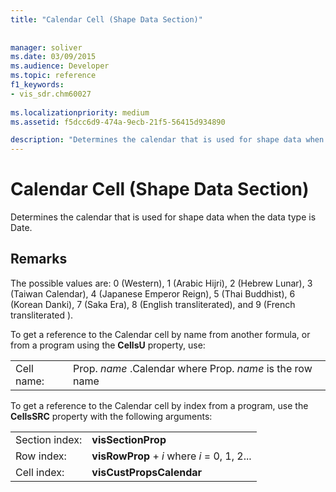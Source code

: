 ```yaml
---
title: "Calendar Cell (Shape Data Section)"
 
 
manager: soliver
ms.date: 03/09/2015
ms.audience: Developer
ms.topic: reference
f1_keywords:
- vis_sdr.chm60027
 
ms.localizationpriority: medium
ms.assetid: f5dcc6d9-474a-9ecb-21f5-56415d934890

description: "Determines the calendar that is used for shape data when the data type is Date."
---
```


# Calendar Cell (Shape Data Section)

Determines the calendar that is used for shape data when the data type is Date.
  
## Remarks

The possible values are: 0 (Western), 1 (Arabic Hijri), 2 (Hebrew Lunar), 3 (Taiwan Calendar), 4 (Japanese Emperor Reign), 5 (Thai Buddhist), 6 (Korean Danki), 7 (Saka Era), 8 (English transliterated), and 9 (French transliterated ). 
  
To get a reference to the Calendar cell by name from another formula, or from a program using the **CellsU** property, use: 
  
|||
|:-----|:-----|
| Cell name:  <br/> | Prop.  *name*  .Calendar            where Prop.  *name*  is the row name  <br/> |
   
To get a reference to the Calendar cell by index from a program, use the **CellsSRC** property with the following arguments: 
  
|||
|:-----|:-----|
| Section index:  <br/> |**visSectionProp** <br/> |
| Row index:  <br/> |**visRowProp** +  *i*            where  *i*  = 0, 1, 2... |
| Cell index:  <br/> |**visCustPropsCalendar** <br/> |
   

